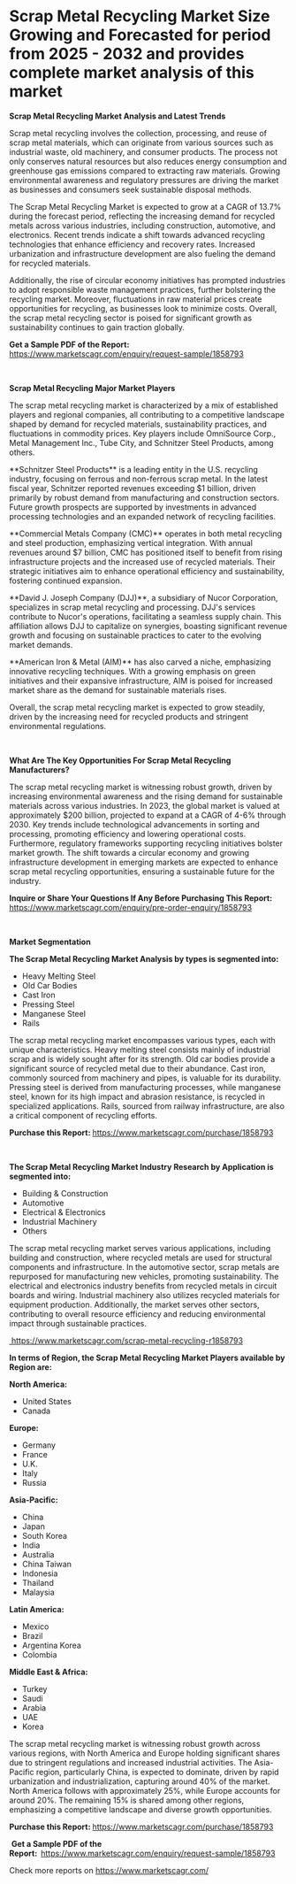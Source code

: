 <p><h1>Scrap Metal Recycling Market Size Growing and Forecasted for period from 2025 - 2032 and provides complete market analysis of this market</h1></p><p><strong>Scrap Metal Recycling Market Analysis and Latest Trends</strong></p>
<p><p>Scrap metal recycling involves the collection, processing, and reuse of scrap metal materials, which can originate from various sources such as industrial waste, old machinery, and consumer products. The process not only conserves natural resources but also reduces energy consumption and greenhouse gas emissions compared to extracting raw materials. Growing environmental awareness and regulatory pressures are driving the market as businesses and consumers seek sustainable disposal methods.</p><p>The Scrap Metal Recycling Market is expected to grow at a CAGR of 13.7% during the forecast period, reflecting the increasing demand for recycled metals across various industries, including construction, automotive, and electronics. Recent trends indicate a shift towards advanced recycling technologies that enhance efficiency and recovery rates. Increased urbanization and infrastructure development are also fueling the demand for recycled materials.</p><p>Additionally, the rise of circular economy initiatives has prompted industries to adopt responsible waste management practices, further bolstering the recycling market. Moreover, fluctuations in raw material prices create opportunities for recycling, as businesses look to minimize costs. Overall, the scrap metal recycling sector is poised for significant growth as sustainability continues to gain traction globally.</p></p>
<p><strong>Get a Sample PDF of the Report:&nbsp;</strong> <a href="https://www.marketscagr.com/enquiry/request-sample/1858793?utm_campaign=2460&utm_medium=2&utm_source=Github&utm_content=ia&utm_term=10032025&utm_id=scrap-metal-recycling">https://www.marketscagr.com/enquiry/request-sample/1858793</a></p>
<p>&nbsp;</p>
<p><strong>Scrap Metal Recycling Major Market Players</strong></p>
<p><p>The scrap metal recycling market is characterized by a mix of established players and regional companies, all contributing to a competitive landscape shaped by demand for recycled materials, sustainability practices, and fluctuations in commodity prices. Key players include OmniSource Corp., Metal Management Inc., Tube City, and Schnitzer Steel Products, among others.</p><p>**Schnitzer Steel Products** is a leading entity in the U.S. recycling industry, focusing on ferrous and non-ferrous scrap metal. In the latest fiscal year, Schnitzer reported revenues exceeding $1 billion, driven primarily by robust demand from manufacturing and construction sectors. Future growth prospects are supported by investments in advanced processing technologies and an expanded network of recycling facilities.</p><p>**Commercial Metals Company (CMC)** operates in both metal recycling and steel production, emphasizing vertical integration. With annual revenues around $7 billion, CMC has positioned itself to benefit from rising infrastructure projects and the increased use of recycled materials. Their strategic initiatives aim to enhance operational efficiency and sustainability, fostering continued expansion.</p><p>**David J. Joseph Company (DJJ)**, a subsidiary of Nucor Corporation, specializes in scrap metal recycling and processing. DJJ's services contribute to Nucor's operations, facilitating a seamless supply chain. This affiliation allows DJJ to capitalize on synergies, boasting significant revenue growth and focusing on sustainable practices to cater to the evolving market demands.</p><p>**American Iron & Metal (AIM)** has also carved a niche, emphasizing innovative recycling techniques. With a growing emphasis on green initiatives and their expansive infrastructure, AIM is poised for increased market share as the demand for sustainable materials rises.</p><p>Overall, the scrap metal recycling market is expected to grow steadily, driven by the increasing need for recycled products and stringent environmental regulations.</p></p>
<p>&nbsp;</p>
<p><strong>What Are The Key Opportunities For Scrap Metal Recycling Manufacturers?</strong></p>
<p><p>The scrap metal recycling market is witnessing robust growth, driven by increasing environmental awareness and the rising demand for sustainable materials across various industries. In 2023, the global market is valued at approximately $200 billion, projected to expand at a CAGR of 4-6% through 2030. Key trends include technological advancements in sorting and processing, promoting efficiency and lowering operational costs. Furthermore, regulatory frameworks supporting recycling initiatives bolster market growth. The shift towards a circular economy and growing infrastructure development in emerging markets are expected to enhance scrap metal recycling opportunities, ensuring a sustainable future for the industry.</p></p>
<p><strong>Inquire or Share Your Questions If Any Before Purchasing This Report:</strong> <a href="https://www.marketscagr.com/enquiry/pre-order-enquiry/1858793?utm_campaign=2460&utm_medium=2&utm_source=Github&utm_content=ia&utm_term=10032025&utm_id=scrap-metal-recycling">https://www.marketscagr.com/enquiry/pre-order-enquiry/1858793</a></p>
<p>&nbsp;</p>
<p><strong>Market Segmentation</strong></p>
<p><strong>The Scrap Metal Recycling Market Analysis by types is segmented into:</strong></p>
<p><ul><li>Heavy Melting Steel</li><li>Old Car Bodies</li><li>Cast Iron</li><li>Pressing Steel</li><li>Manganese Steel</li><li>Rails</li></ul></p>
<p><p>The scrap metal recycling market encompasses various types, each with unique characteristics. Heavy melting steel consists mainly of industrial scrap and is widely sought after for its strength. Old car bodies provide a significant source of recycled metal due to their abundance. Cast iron, commonly sourced from machinery and pipes, is valuable for its durability. Pressing steel is derived from manufacturing processes, while manganese steel, known for its high impact and abrasion resistance, is recycled in specialized applications. Rails, sourced from railway infrastructure, are also a critical component of recycling efforts.</p></p>
<p><strong>Purchase this Report:&nbsp;</strong><a href="https://www.marketscagr.com/purchase/1858793?utm_campaign=2460&utm_medium=2&utm_source=Github&utm_content=ia&utm_term=10032025&utm_id=scrap-metal-recycling">https://www.marketscagr.com/purchase/1858793</a></p>
<p>&nbsp;</p>
<p><strong>The Scrap Metal Recycling Market Industry Research by Application is segmented into:</strong></p>
<p><ul><li>Building & Construction</li><li>Automotive</li><li>Electrical & Electronics</li><li>Industrial Machinery</li><li>Others</li></ul></p>
<p><p>The scrap metal recycling market serves various applications, including building and construction, where recycled metals are used for structural components and infrastructure. In the automotive sector, scrap metals are repurposed for manufacturing new vehicles, promoting sustainability. The electrical and electronics industry benefits from recycled metals in circuit boards and wiring. Industrial machinery also utilizes recycled materials for equipment production. Additionally, the market serves other sectors, contributing to overall resource efficiency and reducing environmental impact through sustainable practices.</p></p>
<p><a href="https://www.marketscagr.com/scrap-metal-recycling-r1858793?utm_campaign=2460&utm_medium=2&utm_source=Github&utm_content=ia&utm_term=10032025&utm_id=scrap-metal-recycling">&nbsp;https://www.marketscagr.com/scrap-metal-recycling-r1858793</a></p>
<p><strong>In terms of Region, the Scrap Metal Recycling Market Players available by Region are:</strong></p>
<p>
    <p> <strong> North America: </strong>
        <ul>
            <li>United States</li>
            <li>Canada</li>
        </ul>
        </p> 
    <p> <strong> Europe: </strong>
        <ul>
            <li>Germany</li>
            <li>France</li>
            <li>U.K.</li>
            <li>Italy</li>
            <li>Russia</li>
        </ul>
        </p> 
    <p> <strong> Asia-Pacific: </strong>
        <ul>
            <li>China</li>
            <li>Japan</li>
            <li>South Korea</li>
            <li>India</li>
            <li>Australia</li>
            <li>China Taiwan</li>
            <li>Indonesia</li>
            <li>Thailand</li>
            <li>Malaysia</li>
        </ul>
        </p> 
    <p> <strong> Latin America: </strong>
        <ul>
            <li>Mexico</li>
            <li>Brazil</li>
            <li>Argentina Korea</li>
            <li>Colombia</li>
        </ul>
        </p> 
    <p> <strong> Middle East & Africa: </strong>
        <ul>
            <li>Turkey</li>
            <li>Saudi</li>
            <li>Arabia</li>
            <li>UAE</li>
            <li>Korea</li>
        </ul>
    </p>
    </p>
<p><p>The scrap metal recycling market is witnessing robust growth across various regions, with North America and Europe holding significant shares due to stringent regulations and increased industrial activities. The Asia-Pacific region, particularly China, is expected to dominate, driven by rapid urbanization and industrialization, capturing around 40% of the market. North America follows with approximately 25%, while Europe accounts for around 20%. The remaining 15% is shared among other regions, emphasizing a competitive landscape and diverse growth opportunities.</p></p>
<p><strong>Purchase this Report: </strong><a href="https://www.marketscagr.com/purchase/1858793?utm_campaign=2460&utm_medium=2&utm_source=Github&utm_content=ia&utm_term=10032025&utm_id=scrap-metal-recycling">https://www.marketscagr.com/purchase/1858793</a></p>
<p>&nbsp;<strong>Get a Sample PDF of the Report:&nbsp;&nbsp;</strong><a href="https://www.marketscagr.com/enquiry/request-sample/1858793?utm_campaign=2460&utm_medium=2&utm_source=Github&utm_content=ia&utm_term=10032025&utm_id=scrap-metal-recycling">https://www.marketscagr.com/enquiry/request-sample/1858793</a></p>
<p><strong></strong></p>
<p>Check more reports on <a href="https://www.marketscagr.com/?utm_campaign=2460&utm_medium=2&utm_source=Github&utm_content=ia&utm_term=10032025&utm_id=scrap-metal-recycling">https://www.marketscagr.com/</a></p>